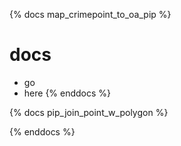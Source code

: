 {% docs map_crimepoint_to_oa_pip %}
# docs
- go
- here
{% enddocs %}

{% docs pip_join_point_w_polygon %}

{% enddocs %}
